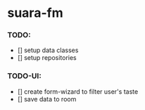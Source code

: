 # suara-fm

### TODO:
- [] setup data classes
- [] setup repositories

### TODO-UI:
- [] create form-wizard to filter user's taste
- [] save data to room